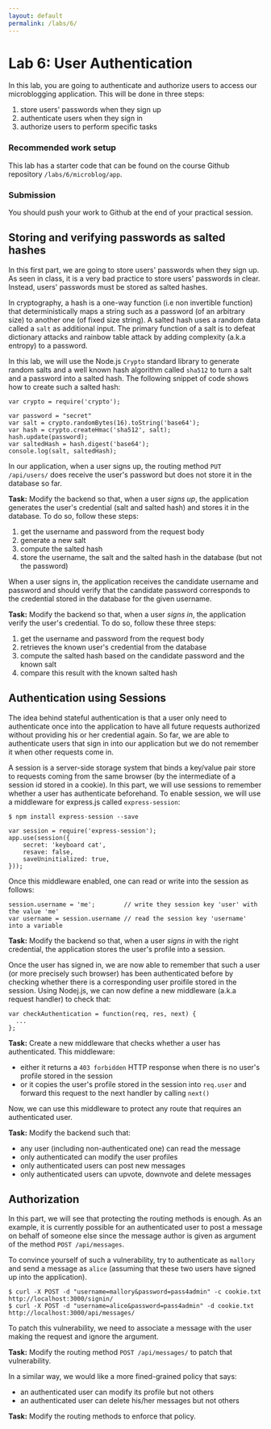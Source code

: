 ```yaml
---
layout: default
permalink: /labs/6/
---
```


# Lab 6: User Authentication

In this lab, you are going to authenticate and authorize users to access our microblogging application. This will be done in three steps: 

1. store users' passwords when they sign up
1. authenticate users when they sign in
1. authorize users to perform specific tasks

###  Recommended work setup

This lab has a starter code that can be found on the course Github repository `/labs/6/microblog/app`. 

### Submission

You should push your work to Github at the end of your practical session. 

## Storing and verifying passwords as salted hashes

In this first part, we are going to store users' passwords when they sign up. As seen in class, it is a very bad practice to store users' passwords in clear. Instead, users' passwords must be stored as salted hashes. 

In cryptography, a hash is a one-way function (i.e non invertible function) that deterministically maps a string such as a password (of an arbitrary size) to another one (of fixed size string). A salted hash uses a random data called a `salt` as additional input. The primary function of a salt is to defeat dictionary attacks and rainbow table attack by adding complexity (a.k.a entropy) to a password. 

In this lab, we will use the Node.js `Crypto` standard library to generate random salts and a well known hash algorithm called `sha512` to turn a salt and a password into a salted hash. The following snippet of code shows how to create such a salted hash: 

```
var crypto = require('crypto');

var password = "secret"
var salt = crypto.randomBytes(16).toString('base64');
var hash = crypto.createHmac('sha512', salt);
hash.update(password);
var saltedHash = hash.digest('base64');
console.log(salt, saltedHash);
```

In our application, when a user signs up, the routing method `PUT /api/users/` does receive the user's password but does not store it in the database so far.

**Task:** Modify the backend so that, when a user *signs up*, the application generates the user's credential (salt and salted hash) and stores it in the database. To do so, follow these steps:

1. get the username and password from the request body
1. generate a new salt
1. compute the salted hash
1. store the username, the salt and the salted hash in the database (but not the password)

When a user signs in, the application receives the candidate username and password and should verify that the candidate password corresponds to the credential stored in the database for the given username. 

**Task:** Modify the backend so that, when a user *signs in*, the application verify the user's credential. To do so, follow these three steps:

1. get the username and password from the request body 
1. retrieves the known user's credential from the database
1. compute the salted hash based on the candidate password and the known salt
1. compare this result with the known salted hash

## Authentication using Sessions

The idea behind stateful authentication is that a user only need to authenticate once into the application to have all future requests authorized without providing his or her credential again. So far, we are able to authenticate users that sign in into our application but we do not remember it when other requests come in. 

A session is a server-side storage system that binds a key/value pair store to requests coming from the same browser (by the intermediate of a session id stored in a cookie). In this part, we will use sessions to remember whether a user has authenticate beforehand. To enable session, we will use a middleware for express.js called `express-session`:

```
$ npm install express-session --save
```

```
var session = require('express-session');
app.use(session({
    secret: 'keyboard cat',
    resave: false,
    saveUninitialized: true,
}));
```

Once this middleware enabled, one can read or write into the session as follows:

```
session.username = 'me';        // write they session key 'user' with the value 'me'
var username = session.username // read the session key 'username' into a variable
```

**Task:** Modify the backend so that, when a user *signs in* with the right credential, the application stores the user's profile into a session. 

Once the user has signed in, we are now able to remember that such a user (or more precisely such browser) has been authenticated before by checking whether there is a corresponding user proifile stored in the session. Using Nodej.js, we can now define a new middleware (a.k.a request handler) to check that: 

```
var checkAuthentication = function(req, res, next) {
  ...
};
```

**Task:** Create a new middleware that checks whether a user has authenticated. This middleware: 

- either it returns a `403 forbidden` HTTP response when there is no user's profile stored in the session
- or it copies the user's profile stored in the session into `req.user` and forward this request to the next handler by calling `next()`

Now, we can use this middleware to protect any route that requires an authenticated user. 

**Task:** Modify the backend such that: 

- any user (including non-authenticated one) can read the message
- only authenticated can modify the user profiles
- only authenticated users can post new messages
- only authenticated users can upvote, downvote and delete messages

## Authorization

In this part, we will see that protecting the routing methods is enough. As an example, it is currently possible for an authenticated user to post a message on behalf of someone else since the message author is given as argument of the method `POST /api/messages`.

To convince yourself of such a vulnerability, try to authenticate as `mallory` and send a message as `alice` (assuming that these two users have signed up into the application). 

```
$ curl -X POST -d "username=mallory&password=pass4admin" -c cookie.txt http://localhost:3000/signin/
$ curl -X POST -d "username=alice&password=pass4admin" -d cookie.txt http://localhost:3000/api/messages/
```

To patch this vulnerability, we need to associate a message with the user making the request and ignore the argument. 

**Task:** Modify the routing method `POST /api/messages/` to patch that vulnerability. 

In a similar way, we would like a more fined-grained policy that says:

- an authenticated user can modify its profile but not others
- an authenticated user can delete his/her messages but not others

**Task:** Modify the routing methods to enforce that policy. 

